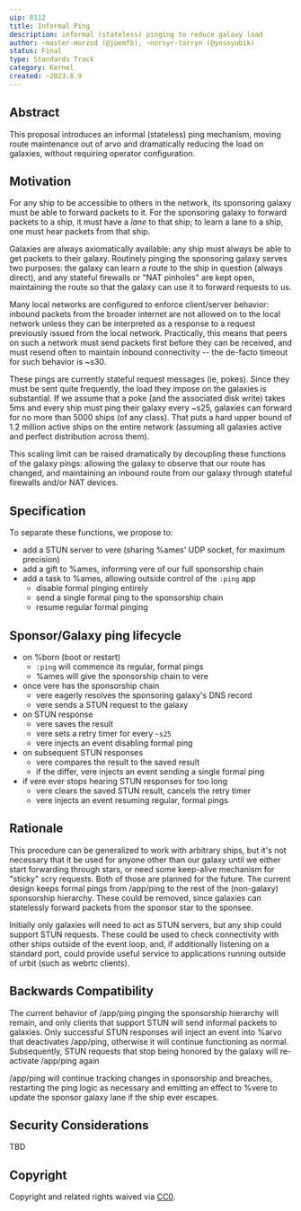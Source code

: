 ```yaml
---
uip: 0112
title: Informal Ping
description: informal (stateless) pinging to reduce galaxy load
author: ~master-morzod (@joemfb), ~norsyr-torryn (@yosoyubik)
status: Final
type: Standards Track
category: Kernel
created: ~2023.8.9
---
```


## Abstract

This proposal introduces an informal (stateless) ping mechanism, moving route maintenance out of arvo and dramatically reducing the load on galaxies, without requiring operator configuration.

## Motivation

For any ship to be accessible to others in the network, its sponsoring galaxy must be able to forward packets to it. For the sponsoring galaxy to forward packets to a ship, it must have a *lane* to that ship; to learn a lane to a ship, one must hear packets from that ship.

Galaxies are always axiomatically available: any ship must always be able to get packets to their galaxy. Routinely pinging the sponsoring galaxy serves two purposes: the galaxy can learn a route to the ship in question (always direct), and any stateful firewalls or "NAT pinholes" are kept open, maintaining the route so that the galaxy can use it to forward requests to us.

Many local networks are configured to enforce client/server behavior: inbound packets from the broader internet are not allowed on to the local network unless they can be interpreted as a response to a request previously issued from the local network. Practically, this means that peers on such a network must send packets first before they can be received, and must resend often to maintain inbound connectivity -- the de-facto timeout for such behavior is ~s30.

These pings are currently stateful request messages (ie, pokes). Since they must be sent quite frequently, the load they impose on the galaxies is substantial. If we assume that a poke (and the associated disk write) takes 5ms and every ship must ping their galaxy every ~s25, galaxies can forward for no more than 5000 ships (of any class). That puts a hard upper bound of 1.2 million active ships on the entire network (assuming all galaxies active and perfect distribution across them).

This scaling limit can be raised dramatically by decoupling these functions of the galaxy pings: allowing the galaxy to observe that our route has changed, and maintaining an inbound route from our galaxy through stateful firewalls and/or NAT devices.

## Specification

To separate these functions, we propose to:

- add a STUN server to vere (sharing %ames' UDP socket, for maximum precision)
- add a gift to %ames, informing vere of our full sponsorship chain
- add a task to %ames, allowing outside control of the `:ping` app
  - disable formal pinging entirely
  - send a single formal ping to the sponsorship chain
  - resume regular formal pinging

## Sponsor/Galaxy ping lifecycle

- on %born (boot or restart)
  - `:ping` will commence its regular, formal pings
  - %ames will give the sponsorship chain to vere
- once vere has the sponsorship chain
  - vere eagerly resolves the sponsoring galaxy's DNS record
  - vere sends a STUN request to the galaxy
- on STUN response
  - vere saves the result
  - vere sets a retry timer for every `~s25`
  - vere injects an event disabling formal ping
- on subsequent STUN responses
  - vere compares the result to the saved result
  - if the differ, vere injects an event sending a single formal ping
- if vere ever stops hearing STUN responses for too long
  - vere clears the saved STUN result, cancels the retry timer
  - vere injects an event resuming regular, formal pings

## Rationale

This procedure can be generalized to work with arbitrary ships, but it's not necessary that it be used for anyone other than our galaxy until we either start forwarding through stars, or need some keep-alive mechanism for "sticky" scry requests. Both of those are planned for the future. The current design keeps formal pings from /app/ping to the rest of the (non-galaxy) sponsorship hierarchy. These could be removed, since galaxies can statelessly forward packets from the sponsor star to the sponsee.

Initially only galaxies will need to act as STUN servers, but any ship could support STUN requests. These could be used to check connectivity with other ships outside of the event loop, and, if additionally listening on a standard port, could provide useful service to applications running outside of urbit (such as webrtc clients).

## Backwards Compatibility

The current behavior of /app/ping pinging the sponsorship hierarchy will remain, and only clients that support STUN will send informal packets to galaxies. Only successful STUN responses will inject an event into %arvo that deactivates /app/ping, otherwise it will continue functioning as normal. Subsequently, STUN requests that stop being honored by the galaxy will re-activate /app/ping again

/app/ping will continue tracking changes in sponsorship and breaches, restarting the ping logic as necessary and emitting an effect to %vere to update the sponsor galaxy lane if the ship ever escapes.

## Security Considerations

TBD

## Copyright

Copyright and related rights waived via [CC0](../LICENSE.md).
